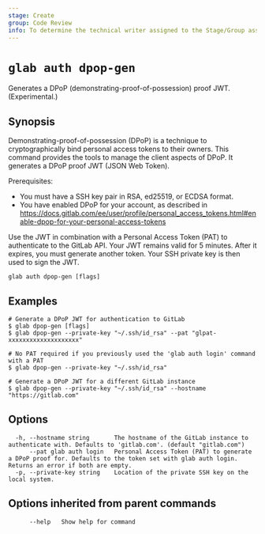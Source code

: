 ```yaml
---
stage: Create
group: Code Review
info: To determine the technical writer assigned to the Stage/Group associated with this page, see https://about.gitlab.com/handbook/product/ux/technical-writing/#assignments
---
```


<!--
This documentation is auto generated by a script.
Please do not edit this file directly. Run `make gen-docs` instead.
-->

# `glab auth dpop-gen`

Generates a DPoP (demonstrating-proof-of-possession) proof JWT. (Experimental.)

## Synopsis

Demonstrating-proof-of-possession (DPoP) is a technique to
cryptographically bind personal access tokens to their owners. This command provides
the tools to manage the client aspects of DPoP. It generates a DPoP proof JWT
(JSON Web Token).

Prerequisites:

- You must have a SSH key pair in RSA, ed25519, or ECDSA format.
- You have enabled DPoP for your account, as described in https://docs.gitlab.com/ee/user/profile/personal_access_tokens.html#enable-dpop-for-your-personal-access-tokens

Use the JWT in combination with a Personal Access Token (PAT) to authenticate to
the GitLab API. Your JWT remains valid for 5 minutes. After it expires, you must
generate another token. Your SSH private key is then used to sign the JWT.

```plaintext
glab auth dpop-gen [flags]
```

## Examples

```plaintext
# Generate a DPoP JWT for authentication to GitLab
$ glab dpop-gen [flags]
$ glab dpop-gen --private-key "~/.ssh/id_rsa" --pat "glpat-xxxxxxxxxxxxxxxxxxxx"

# No PAT required if you previously used the 'glab auth login' command with a PAT
$ glab dpop-gen --private-key "~/.ssh/id_rsa"

# Generate a DPoP JWT for a different GitLab instance
$ glab dpop-gen --private-key "~/.ssh/id_rsa" --hostname "https://gitlab.com"

```

## Options

```plaintext
  -h, --hostname string       The hostname of the GitLab instance to authenticate with. Defaults to 'gitlab.com'. (default "gitlab.com")
      --pat glab auth login   Personal Access Token (PAT) to generate a DPoP proof for. Defaults to the token set with glab auth login. Returns an error if both are empty.
  -p, --private-key string    Location of the private SSH key on the local system.
```

## Options inherited from parent commands

```plaintext
      --help   Show help for command
```
